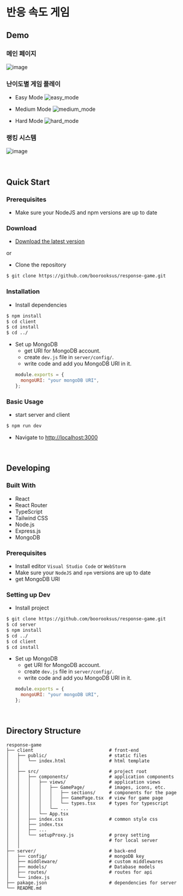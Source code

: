 # 반응 속도 게임

## Demo

### 메인 페이지

![image](https://user-images.githubusercontent.com/55964775/163923006-3b94011e-3996-4a92-99f6-884ca8f7c722.png)
<br />

### 난이도별 게임 플레이

- Easy Mode
  ![easy_mode](https://user-images.githubusercontent.com/55964775/163922872-a27dbf6e-081a-4c3e-808d-565b918f1838.gif)

- Medium Mode
  ![medium_mode](https://user-images.githubusercontent.com/55964775/163922929-2092a564-08af-4180-a165-0b0045209a0f.gif)

- Hard Mode
  ![hard_mode](https://user-images.githubusercontent.com/55964775/163922946-7c6a226f-dd07-43df-b140-9814229aaa74.gif)
  <br />

### 랭킹 시스템

![image](https://user-images.githubusercontent.com/55964775/163923061-e4f6428a-3584-4cf1-963d-6511d44e29f5.png)

<br />

## Quick Start

### Prerequisites

- Make sure your NodeJS and npm versions are up to date

### Download

- [Download the latest version](https://github.com/boorooksus/response-game/archive/refs/heads/main.zip)

or

- Clone the repository

```bash
$ git clone https://github.com/boorooksus/response-game.git
```

### Installation

- Install dependencies

```bash
$ npm install
$ cd client
$ cd install
$ cd ../
```

- Set up MongoDB
  - get URI for MongoDB account.
  - create `dev.js` file in `server/config/`.
  - write code and add you MongoDB URI in it.
  ```javascript
  module.exports = {
    mongoURI: "your mongoDB URI",
  };
  ```

### Basic Usage

- start server and client

```bash
$ npm run dev
```

- Navigate to [http://localhost:3000](http://localhost:3000)

<br />

## Developing

### Built With

- React
- React Router
- TypeScript
- Tailwind CSS
- Node.js
- Express.js
- MongoDB

### Prerequisites

- Install editor `Visual Studio Code` or `WebStorm`
- Make sure your `NodeJS` and `npm` versions are up to date
- get MongoDB URI

### Setting up Dev

- Install project

```bash
$ git clone https://github.com/boorooksus/response-game.git
$ cd server
$ npm install
$ cd ../
$ cd client
$ cd install
```

- Set up MongoDB
  - get URI for MongoDB account.
  - create `dev.js` file in `server/config/`.
  - write code and add you MongoDB URI in it.
  ```javascript
  module.exports = {
    mongoURI: "your mongoDB URI",
  };
  ```
  <br />

## Directory Structure

    response-game
    ├── client                            # front-end
    │   ├── public/                       # static files
    │   │   └── index.html                # html template
    │   │
    │   ├── src/                          # project root
    │   │   ├── components/               # application components
    │   │   │   ├── views/                # application views
    │   │   │   │   ├── GamePage/         # images, icons, etc.
    │   │   │   │   │   ├── sections/     # components for the page
    │   │   │   │   │   ├── GamePage.tsx  # view for game page
    │   │   │   │   │   └── types.tsx     # types for typescript
    │   │   │   │   └── ...
    │   │   │   └── App.tsx
    │   │   ├── index.css                 # common style css
    │   │   ├── index.tsx
    │   │   ├── ...
    │   │   └── setupProxy.js             # proxy setting
    │   │                                 # for local server
    │   │
    ├── server/                           # back-end
    │   ├── config/                       # mongoDB key
    │   ├── middleware/                   # custom middlewares
    │   ├── models/                       # Database models
    │   ├── routes/                       # routes for api
    │   └── index.js
    ├── pakage.json                       # dependencies for server
    └── README.md

<br />
